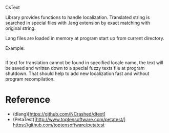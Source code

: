 CsText 

Library provides functions to handle localization. Translated string is
searched in special files with .lang extension by exact matching with original string.

Lang files are loaded in memory at program start up from current directory. 

Example:
```

```

If text for translation cannot be found in specified locale name, the text will be saved and written down to a special fuzzy texts file at program shutdown. That should help to add new localization fast and without program recompilation.

# Reference

* (dlang)[https://github.com/NCrashed/dtext]
* (PetaTest)[http://www.toptensoftware.com/petatest/] https://github.com/toptensoftware/petatest
